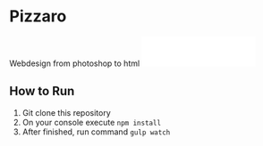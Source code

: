 # Pizzaro
Webdesign from photoshop to html
![pizarro](https://raw.githubusercontent.com/estebanfloresf/pizzaro/master/app/img/pizzaro-logo.png)

## How to Run

1. Git clone this repository
2. On your console execute `npm install`
3. After finished, run command `gulp watch`
